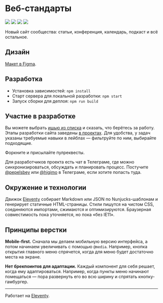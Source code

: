 # Веб-стандарты
![](https://github.com/web-standards-ru/web-standards.ru/workflows/EditorConfig/badge.svg)
![](https://github.com/web-standards-ru/web-standards.ru/workflows/Markdown/badge.svg)
![](https://github.com/web-standards-ru/web-standards.ru/workflows/HTML/badge.svg)
![](https://github.com/web-standards-ru/web-standards.ru/workflows/CSS/badge.svg)

Новый сайт сообщества: статьи, конференция, календарь, подкаст и всё остальное.

## Дизайн

[Макет в Figma](https://www.figma.com/file/kHj7Cs5lJsKDgFZS0UjOij/milestone-1).

## Разработка

- Установка зависимостей: `npm install`
- Старт сервера для локальной разработки: `npm start`
- Запуск сборки для деплоя: `npm run build`

## Участие в разработке

Вы можете выбрать [ишью из списка](https://github.com/web-standards-ru/web-standards.ru/issues) и сказать, что берётесь за работу. Этапы разработки сайта заведены [в проектах](https://github.com/web-standards-ru/web-standards.ru/projects). Для удобства, у задач указаны требуемые навыки в лейблах — фильтруйте по ним, выбирайте подходящие.

Форкните и присылайте пулреквесты.

Для разработчиков проекта есть чат в Телеграме, где можно синхронизироваться, обсуждать и планировать процесс. Постучите [@pepelsbey](https://t.me/pepelsbey) или [@higimo](https://t.me/higimo) в Телеграме, если хотите попасть туда.

## Окружение и технологии

Движок [Eleventy](https://www.11ty.io/) собирает Markdown или JSON по Nunjucks-шаблонам и генерирует статичные HTML-страницы. Стили пишутся на чистом CSS, соединяются импортами, сжимаются и оптимизируются. Браузерная совместимость пока уточняется, но пока «без IE11».

## Принципы верстки

**Mobile-first.** Сначала мы делаем мобильную версию интерфейса, а потом начинаем увеличивать с помощью `@media`. Например, кнопка открытия главного меню спрячется, когда для меню будет достаточно места на экране.

**Нет брекпоинтов для адаптации.** Каждый компонент для себя решает, когда ему адаптироваться. Например, когда пункты меню начинают помещаться — пора развернуть его во всю ширину и спрятать кнопку-гамбургер.

---
Работает на [Eleventy](https://www.11ty.io/).

